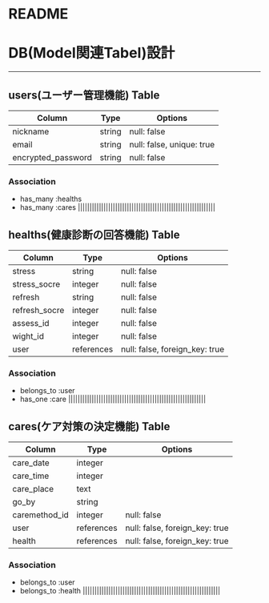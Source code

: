 # README

# DB(Model関連Tabel)設計

----------------------------------------------------------

## users(ユーザー管理機能) Table

| Column             | Type     | Options                   |
| ------------------ | -------- | ------------------------- |
| nickname           | string   | null: false             	|
| email              | string   | null: false, unique: true	|
| encrypted_password | string   | null: false               |


### Association
- has_many :healths
- has_many :cares
|||||||||||||||||||||||||||||||||||||||||||||||||||||||||||


## healths(健康診断の回答機能) Table

| Column        | Type       | Options                        |
| ------------- | ---------- | ------------------------------ |
| stress        | string     | null: false                    |
| stress_socre  | integer    | null: false                    |
| refresh       | string     | null: false                    |
| refresh_socre | integer    | null: false                    |
| assess_id     | integer    | null: false                    |
| wight_id      | integer    | null: false                    |
| user          | references | null: false, foreign_key: true |
<!-- ・ストレス
必須点数(stress_score)はカラム(stress)使用!
任意点数は変数(hardwork,hardpersons,painfullife,expense,duty,tired,neglect,nervous)使用! -->
<!-- ・リフレッシュ
必須点数(refresh_score)はカラム(refresh)使用!
任意点数は変数使用(goodjob,matchpersons,happylife,income,hobby,energy,support,safely⇒ -->
### Association
- belongs_to :user
- has_one :care
|||||||||||||||||||||||||||||||||||||||||||||||||||||||||||


## cares(ケア対策の決定機能) Table
| Column        | Type       | Options                        |
| ------------- | ---------- | ------------------------------ |
| care_date     | integer    |                                |
| care_time     | integer    |                                |
| care_place    | text       |                                |
| go_by         | string     |                                |
| caremethod_id | integer    | null: false                    |
| user          | references | null: false, foreign_key: true |
| health        | references | null: false, foreign_key: true |
<!-- ケア対策は人によって異なり、1対策で1人1診断回答と指定できるものとします。 -->

### Association
- belongs_to :user 
- belongs_to :health
|||||||||||||||||||||||||||||||||||||||||||||||||||||||||||